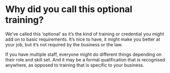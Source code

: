 
# Why did you call this optional training?

We’ve called this ‘optional’ as it’s the kind of training or credential you might add on to basic requirements. It’s nice to have, it might make you better at your job, but it’s not required by the business or the law.

If you have multiple staff, everyone might do different things depending on their role and skill set. And it may be a formal qualification that is recognised anywhere, as opposed to training that is specific to your business.
